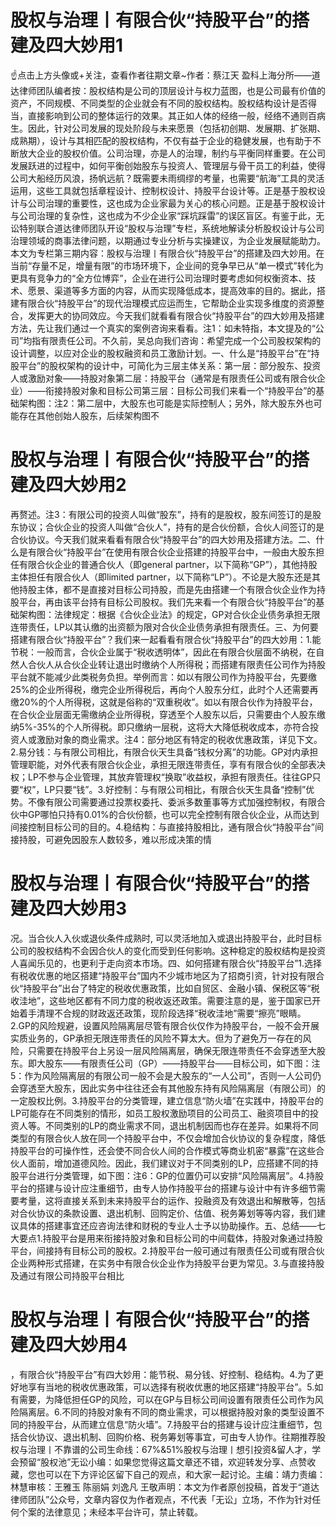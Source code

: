 # 股权与治理丨有限合伙“持股平台”的搭建及四大妙用1

☝点击上方头像或+关注，查看作者往期文章~作者：蔡江天 盈科上海分所——道达律师团队编者按：股权结构是公司的顶层设计与权力蓝图，也是公司最有价值的资产，不同规模、不同类型的企业就会有不同的股权结构。股权结构设计是否得当，直接影响到公司的整体运行的效果。其正如人体的经络一般，经络不通则百病生。因此，针对公司发展的现处阶段与未来愿景（包括初创期、发展期、扩张期、成熟期），设计与其相匹配的股权结构，不仅有益于企业的稳健发展，也有助于不断放大企业的股权价值。公司治理，亦是人的治理，制约与平衡同样重要。在公司发展跃进的过程中，如何平衡创始股东与投资人、管理层与骨干员工的利益，使得公司大船经历风浪，扬帆远航？既需要未雨绸缪的考量，也需要“航海”工具的灵活运用，这些工具就包括章程设计、控制权设计、持股平台设计等。正是基于股权设计与公司治理的重要性，这也成为企业家最为关心的核心问题。正是基于股权设计与公司治理的复杂性，这也成为不少企业家“踩坑踩雷”的误区盲区。有鉴于此，无讼特别联合道达律师团队开设“股权与治理”专栏，系统地解读分析股权设计与公司治理领域的商事法律问题，以期通过专业分析与实操建议，为企业发展赋能助力。本文为专栏第三期内容：股权与治理丨有限合伙“持股平台”的搭建及四大妙用。在当前“存量不足，增量有限”的市场环境下，企业间的竞争早已从“单一模式”转化为更具有竞争力的“全方位博弈”，企业在进行公司治理时要考虑如何权衡资本、技术、愿景、渠道等多方面的内容，从而实现降低成本，提高效率的目的。据此，搭建有限合伙“持股平台”的现代治理模式应运而生，它帮助企业实现多维度的资源整合，发挥更大的协同效应。今天我们就看看有限合伙“持股平台”的四大妙用及搭建方法，先让我们通过一个真实的案例咨询来看看。注1：如未特指，本文提及的“公司”均指有限责任公司。不久前，吴总向我们咨询：希望完成一个公司股权架构的设计调整，以应对企业的股权融资和员工激励计划。一、什么是“持股平台”在“持股平台”的股权架构的设计中，可简化为三层主体关系：第一层：部分股东、投资人或激励对象——持股对象第二层：持股平台（通常是有限责任公司或有限合伙企业）——衔接持股对象和目标公司第三层：目标公司我们来看一个“持股平台”的基础架构图：注2：第二层中，大股东也可能是实际控制人；另外，除大股东外也可能存在其他创始人股东，后续架构图不

# 股权与治理丨有限合伙“持股平台”的搭建及四大妙用2

再赘述。注3：有限公司的投资人叫做“股东”，持有的是股权，股东间签订的是股东协议；合伙企业的投资人叫做“合伙人”，持有的是合伙份额，合伙人间签订的是合伙协议。今天我们就来看看有限合伙“持股平台”的四大妙用及搭建方法。二、什么是有限合伙“持股平台”在使用有限合伙企业搭建的持股平台中，一般由大股东担任有限合伙企业的普通合伙人（即general partner，以下简称“GP”），其他持股主体担任有限合伙人（即limited partner，以下简称“LP”）。不论是大股东还是其他持股主体，都不是直接对目标公司持股，而是先由搭建一个有限合伙企业作为持股平台，再由该平台持有目标公司股权。我们先来看一个有限合伙“持股平台”的基础架构图：法律规定：根据《合伙企业法》的规定，GP对合伙企业债务承担无限连带责任，LP以其认缴的出资额为限对合伙企业债务承担有限责任。三、为何要搭建有限合伙“持股平台”？我们来一起看看有限合伙“持股平台”的四大妙用：1.能节税：一般而言，合伙企业属于“税收透明体”，因此在有限合伙层面不纳税，在自然人合伙人从合伙企业转让退出时缴纳个人所得税；而搭建有限责任公司作为持股平台就不能减少此类税务负担。举例而言：如以有限公司作为持股平台，先要缴25%的企业所得税，缴完企业所得税后，再向个人股东分红，此时个人还需要再缴20%的个人所得税，这就是俗称的“双重税收”。如以有限合伙作为持股平台，在合伙企业层面无需缴纳企业所得税，穿透至个人股东以后，只需要由个人股东缴纳5%-35%的个人所得税。即只缴纳一层税，这将大大降低税收成本，亦符合投资人或激励对象的商业需求。注4：部分地区有特定的税收优惠政策，详见下文。2.易分钱：与有限公司相比，有限合伙天生具备“钱权分离”的功能。GP对内承担管理职能，对外代表有限合伙企业，承担无限连带责任，享有有限合伙的全部表决权；LP不参与企业管理，其放弃管理权“换取”收益权，承担有限责任。往往GP只要“权”，LP只要“钱”。3.好控制：与有限公司相比，有限合伙天生具备“控制”优势。不像有限公司需要通过投票权委托、委派多数董事等方式加强控制权，有限合伙中GP哪怕只持有0.01%的合伙份额，也可以完全控制有限合伙企业，从而达到间接控制目标公司的目的。4.稳结构：与直接持股相比，通有限合伙“持股平台”间接持股，可避免因股东人数较多，难以形成决策的情

# 股权与治理丨有限合伙“持股平台”的搭建及四大妙用3

况。当合伙人入伙或退伙条件成熟时, 可以灵活地加入或退出持股平台，此时目标公司的股权结构不会因合伙人的变化而受到任何影响。这种稳定的股权结构是投资人喜闻乐见的，也更利于走向资本市场。四、如何搭建有限合伙“持股平台”1.选择有税收优惠的地区搭建“持股平台”国内不少城市地区为了招商引资，针对投有限合伙“持股平台”出台了特定的税收优惠政策，比如自贸区、金融小镇、保税区等“税收洼地”，这些地区都有不同力度的税收返还政策。需要注意的是，鉴于国家已开始着手清理不合规的财政返还政策，现阶段选择“税收洼地”需要“擦亮”眼睛。2.GP的风险规避，设置风险隔离层尽管有限合伙仅作为持股平台，一般不会开展实质业务的，GP承担无限连带责任的风险不算太大。但为了避免万一存在的风险，只需要在持股平台上另设一层风险隔离层，确保无限连带责任不会穿透至大股东。即大股东——有限责任公司（GP）——持股平台——目标公司，如下图：注5：作为风险隔离层的有限公司一般不会是大股东的“一人公司”，否则一人公司仍会穿透至大股东，因此实务中往往还会有其他股东持有风险隔离层（有限公司）的一定股权比例。3.持股平台的分类管理，建立信息“防火墙”在实践中，持股平台的LP可能存在不同类别的情形，如员工股权激励项目的公司员工、融资项目中的投资人等。不同类别的LP的商业需求不同，退出机制因而也存在差异。如果将不同类型的有限合伙人放在同一个持股平台中，不仅会增加合伙协议的复杂程度，降低持股平台的可操作性，还会使不同合伙人间的合作模式等商业机密“暴露”在这些合伙人面前，增加道德风险。因此，我们建议对于不同类别的LP，应搭建不同的持股平台进行分类管理，如下图：注6：GP的位置仍可以安排“风险隔离层”。4.持股平台的搭建与设计应注重细节，由专人协作持股平台的搭建与设计中有许多细节需要考量，这将直接关系到未来持股平台的运作、投融资及有效退出和解散等，包括对合伙协议的条款设置、退出机制、回购定价、估值、税务筹划等等内容，我们建议具体的搭建事宜还应咨询法律和财税的专业人士予以协助操作。五、总结——七大要点1.持股平台是用来衔接持股对象和目标公司的中间载体，持股对象通过持股平台，间接持有目标公司的股权。2.持股平台一般可通过有限责任公司或有限合伙企业两种形式搭建，在实务中有限合伙企业作为持股平台更为常见。3.与直接持股及通过有限公司持股平台相比

# 股权与治理丨有限合伙“持股平台”的搭建及四大妙用4

，有限合伙“持股平台”有四大妙用：能节税、易分钱、好控制、稳结构。4.为了更好地享有当地的税收优惠政策，可以选择有税收优惠的地区搭建“持股平台”。5.如有需要，为降低担任GP的风险，可以在GP与目标公司间设置有限责任公司作为风险隔离层。6.不同的持股对象有不同的商业需求，可以根据持股对象的类型设置不同的持股平台，从而建立信息“防火墙”。7.持股平台的搭建与设计应注重细节，包括合伙协议、退出机制、回购价格、税务筹划等事宜，可由专人协作。往期推荐股权与治理丨不靠谱的公司生命线：67%&51%股权与治理丨想引投资&留人才，学会预留“股权池”无讼小编：如果您觉得这篇文章还不错，欢迎转发分享、点赞收藏，您也可以在下方评论区留下自己的观点，和大家一起讨论。主编：靖力责编：林慧审核：王雅玉 陈丽娟 刘逸凡 王敬声明：本文为作者原创投稿，首发于“道达律师团队”公众号，文章内容仅为作者观点，不代表「无讼」立场，不作为针对任何个案的法律意见；未经本平台许可，禁止转载。

